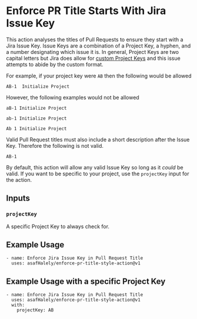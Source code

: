 # Enforce PR Title Starts With Jira Issue Key

This action analyses the titles of Pull Requests to ensure they start with a Jira Issue Key. Issue Keys are a combination of a Project Key, a hyphen, and a number designating which issue it is. In general, Project Keys are two capital letters but Jira does allow for [custom Project Keys](https://confluence.atlassian.com/adminjiraserver/changing-the-project-key-format-938847081.html) and this issue attempts to abide by the custom format. 

For example, if your project key were `AB` then the following would be allowed

```
AB-1  Initialize Project
```

However, the following examples would not be allowed

```
aB-1 Initialize Project
```

```
ab-1 Initialize Project
```

```
Ab 1 Initialize Project
```

Valid Pull Request titles must also include a short description after the Issue Key. Therefore the following is not valid. 

```
AB-1
```

By default, this action will allow any valid Issue Key so long as it *could* be valid. If you want to be specific to your project, use the `projectKey` input for the action. 

## Inputs

### `projectKey`

A specific Project Key to always check for. 

## Example Usage

```
- name: Enforce Jira Issue Key in Pull Request Title
  uses: asafHalely/enforce-pr-title-style-action@v1
```

## Example Usage with a specific Project Key

```
- name: Enforce Jira Issue Key in Pull Request Title
  uses: asafHalely/enforce-pr-title-style-action@v1
  with:
    projectKey: AB
```
